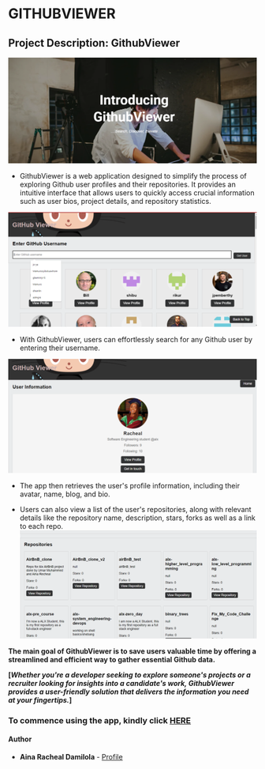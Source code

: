 # GITHUBVIEWER

## Project Description: GithubViewer

![img](/images/img0.png)

- GithubViewer is a web application designed to simplify the process of exploring Github user profiles and their repositories. It provides an intuitive interface that allows users to quickly access crucial information such as user bios, project details, and repository statistics.

![img0](/images/input%20user.png)

- With GithubViewer, users can effortlessly search for any Github user by entering their username.

![img2](/images/display%20info.png)

- The app then retrieves the user's profile information, including their avatar, name, blog, and bio.

- Users can also view a list of the user's repositories, along with relevant details like the repository name, description, stars, forks as well as a link to each repo.
  ![img1](/images/repo.png)

**The main goal of GithubViewer is to save users valuable time by offering a streamlined and efficient way to gather essential Github data.**

**[*Whether you're a developer seeking to explore someone's projects or a recruiter looking for insights into a candidate's work, GithubViewer provides a user-friendly solution that delivers the information you need at your fingertips.*]**

### To commence using the app, kindly click [HERE](https://oluwadamilolarache.wixsite.com/githubviewer)

#### Author

- **Aina Racheal Damilola** - [Profile](www.linkedin.com/in/joye-a-racheal)

##

